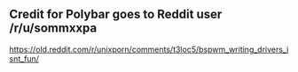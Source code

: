 ## Credit for Polybar goes to Reddit user /r/u/sommxxpa

https://old.reddit.com/r/unixporn/comments/t3loc5/bspwm_writing_drivers_isnt_fun/


